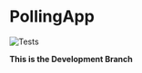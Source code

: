 # PollingApp 

![Tests](https://github.com/mike-pisman/PollingApp/actions/workflows/tests.yaml/badge.svg?branch=Development)

**This is the Development Branch**

